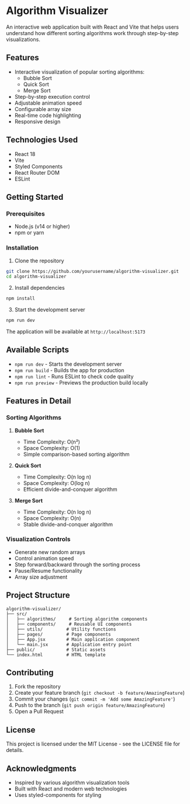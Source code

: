 # Algorithm Visualizer

An interactive web application built with React and Vite that helps users understand how different sorting algorithms work through step-by-step visualizations.

## Features

- Interactive visualization of popular sorting algorithms:
  - Bubble Sort
  - Quick Sort
  - Merge Sort
- Step-by-step execution control
- Adjustable animation speed
- Configurable array size
- Real-time code highlighting
- Responsive design

## Technologies Used

- React 18
- Vite
- Styled Components
- React Router DOM
- ESLint

## Getting Started

### Prerequisites

- Node.js (v14 or higher)
- npm or yarn

### Installation

1. Clone the repository

```bash
git clone https://github.com/yourusername/algorithm-visualizer.git
cd algorithm-visualizer
```

2. Install dependencies

```bash
npm install
```

3. Start the development server

```bash
npm run dev
```

The application will be available at `http://localhost:5173`

## Available Scripts

- `npm run dev` - Starts the development server
- `npm run build` - Builds the app for production
- `npm run lint` - Runs ESLint to check code quality
- `npm run preview` - Previews the production build locally

## Features in Detail

### Sorting Algorithms

1. **Bubble Sort**
   - Time Complexity: O(n²)
   - Space Complexity: O(1)
   - Simple comparison-based sorting algorithm

2. **Quick Sort**
   - Time Complexity: O(n log n)
   - Space Complexity: O(log n)
   - Efficient divide-and-conquer algorithm

3. **Merge Sort**
   - Time Complexity: O(n log n)
   - Space Complexity: O(n)
   - Stable divide-and-conquer algorithm

### Visualization Controls

- Generate new random arrays
- Control animation speed
- Step forward/backward through the sorting process
- Pause/Resume functionality
- Array size adjustment

## Project Structure

```
algorithm-visualizer/
├── src/
│   ├── algorithms/     # Sorting algorithm components
│   ├── components/     # Reusable UI components
│   ├── utils/         # Utility functions
│   ├── pages/         # Page components
│   ├── App.jsx        # Main application component
│   └── main.jsx       # Application entry point
├── public/            # Static assets
└── index.html         # HTML template

```

## Contributing

1. Fork the repository
2. Create your feature branch (`git checkout -b feature/AmazingFeature`)
3. Commit your changes (`git commit -m 'Add some AmazingFeature'`)
4. Push to the branch (`git push origin feature/AmazingFeature`)
5. Open a Pull Request

## License

This project is licensed under the MIT License - see the LICENSE file for details.

## Acknowledgments

- Inspired by various algorithm visualization tools
- Built with React and modern web technologies
- Uses styled-components for styling